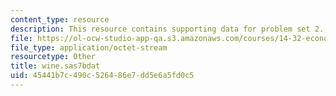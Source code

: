 ```yaml
---
content_type: resource
description: This resource contains supporting data for problem set 2.
file: https://ol-ocw-studio-app-qa.s3.amazonaws.com/courses/14-32-econometrics-spring-2007/45441b7c490c526486e7dd5e6a5fd0c5_wine.sas7bdat
file_type: application/octet-stream
resourcetype: Other
title: wine.sas7bdat
uid: 45441b7c-490c-5264-86e7-dd5e6a5fd0c5
---
```

